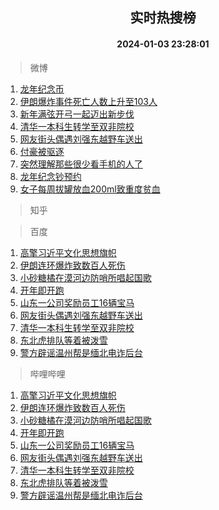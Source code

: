 <div align="center"><h2>实时热搜榜</h2><h4>2024-01-03 23:28:01</h4></div>

> 微博  

1. [龙年纪念币](https://s.weibo.com/weibo?q=%E9%BE%99%E5%B9%B4%E7%BA%AA%E5%BF%B5%E5%B8%81&t=31&band_rank=1&Refer=top)<br />
2. [伊朗爆炸事件死亡人数上升至103人](https://s.weibo.com/weibo?q=%23%E4%BC%8A%E6%9C%97%E7%88%86%E7%82%B8%E4%BA%8B%E4%BB%B6%E6%AD%BB%E4%BA%A1%E4%BA%BA%E6%95%B0%E4%B8%8A%E5%8D%87%E8%87%B3103%E4%BA%BA%23&t=31&band_rank=2&Refer=top)<br />
3. [新年满弦开弓一起迈出新步伐](https://s.weibo.com/weibo?q=%23%E6%96%B0%E5%B9%B4%E6%BB%A1%E5%BC%A6%E5%BC%80%E5%BC%93%E4%B8%80%E8%B5%B7%E8%BF%88%E5%87%BA%E6%96%B0%E6%AD%A5%E4%BC%90%23&t=31&band_rank=3&Refer=top)<br />
4. [清华一本科生转学至双非院校](https://s.weibo.com/weibo?q=%23%E6%B8%85%E5%8D%8E%E4%B8%80%E6%9C%AC%E7%A7%91%E7%94%9F%E8%BD%AC%E5%AD%A6%E8%87%B3%E5%8F%8C%E9%9D%9E%E9%99%A2%E6%A0%A1%23&t=31&band_rank=4&Refer=top)<br />
5. [网友街头偶遇刘强东越野车送出](https://s.weibo.com/weibo?q=%23%E7%BD%91%E5%8F%8B%E8%A1%97%E5%A4%B4%E5%81%B6%E9%81%87%E5%88%98%E5%BC%BA%E4%B8%9C%E8%B6%8A%E9%87%8E%E8%BD%A6%E9%80%81%E5%87%BA%23&t=31&band_rank=5&Refer=top)<br />
6. [付豪被驱逐](https://s.weibo.com/weibo?q=%23%E4%BB%98%E8%B1%AA%E8%A2%AB%E9%A9%B1%E9%80%90%23&t=31&band_rank=6&Refer=top)<br />
7. [突然理解那些很少看手机的人了](https://s.weibo.com/weibo?q=%E7%AA%81%E7%84%B6%E7%90%86%E8%A7%A3%E9%82%A3%E4%BA%9B%E5%BE%88%E5%B0%91%E7%9C%8B%E6%89%8B%E6%9C%BA%E7%9A%84%E4%BA%BA%E4%BA%86&t=31&band_rank=7&Refer=top)<br />
8. [龙年纪念钞预约](https://s.weibo.com/weibo?q=%E9%BE%99%E5%B9%B4%E7%BA%AA%E5%BF%B5%E9%92%9E%E9%A2%84%E7%BA%A6&t=31&band_rank=8&Refer=top)<br />
9. [女子每周拔罐放血200ml致重度贫血](https://s.weibo.com/weibo?q=%23%E5%A5%B3%E5%AD%90%E6%AF%8F%E5%91%A8%E6%8B%94%E7%BD%90%E6%94%BE%E8%A1%80200ml%E8%87%B4%E9%87%8D%E5%BA%A6%E8%B4%AB%E8%A1%80%23&t=31&band_rank=9&Refer=top)<br />

> 知乎  


> 百度  

1. [高擎习近平文化思想旗帜](https://www.baidu.com/s?wd=%E9%AB%98%E6%93%8E%E4%B9%A0%E8%BF%91%E5%B9%B3%E6%96%87%E5%8C%96%E6%80%9D%E6%83%B3%E6%97%97%E5%B8%9C&sa=fyb_news&rsv_dl=fyb_news)<br />
2. [伊朗连环爆炸致数百人死伤](https://www.baidu.com/s?wd=%E4%BC%8A%E6%9C%97%E8%BF%9E%E7%8E%AF%E7%88%86%E7%82%B8%E8%87%B4%E6%95%B0%E7%99%BE%E4%BA%BA%E6%AD%BB%E4%BC%A4&sa=fyb_news&rsv_dl=fyb_news)<br />
3. [小砂糖橘在漠河边防哨所唱起国歌](https://www.baidu.com/s?wd=%E5%B0%8F%E7%A0%82%E7%B3%96%E6%A9%98%E5%9C%A8%E6%BC%A0%E6%B2%B3%E8%BE%B9%E9%98%B2%E5%93%A8%E6%89%80%E5%94%B1%E8%B5%B7%E5%9B%BD%E6%AD%8C&sa=fyb_news&rsv_dl=fyb_news)<br />
4. [开年即开跑](https://www.baidu.com/s?wd=%E5%BC%80%E5%B9%B4%E5%8D%B3%E5%BC%80%E8%B7%91&sa=fyb_news&rsv_dl=fyb_news)<br />
5. [山东一公司奖励员工16辆宝马](https://www.baidu.com/s?wd=%E5%B1%B1%E4%B8%9C%E4%B8%80%E5%85%AC%E5%8F%B8%E5%A5%96%E5%8A%B1%E5%91%98%E5%B7%A516%E8%BE%86%E5%AE%9D%E9%A9%AC&sa=fyb_news&rsv_dl=fyb_news)<br />
6. [网友街头偶遇刘强东越野车送出](https://www.baidu.com/s?wd=%E7%BD%91%E5%8F%8B%E8%A1%97%E5%A4%B4%E5%81%B6%E9%81%87%E5%88%98%E5%BC%BA%E4%B8%9C%E8%B6%8A%E9%87%8E%E8%BD%A6%E9%80%81%E5%87%BA&sa=fyb_news&rsv_dl=fyb_news)<br />
7. [清华一本科生转学至双非院校](https://www.baidu.com/s?wd=%E6%B8%85%E5%8D%8E%E4%B8%80%E6%9C%AC%E7%A7%91%E7%94%9F%E8%BD%AC%E5%AD%A6%E8%87%B3%E5%8F%8C%E9%9D%9E%E9%99%A2%E6%A0%A1&sa=fyb_news&rsv_dl=fyb_news)<br />
8. [东北虎排队等着被泼雪](https://www.baidu.com/s?wd=%E4%B8%9C%E5%8C%97%E8%99%8E%E6%8E%92%E9%98%9F%E7%AD%89%E7%9D%80%E8%A2%AB%E6%B3%BC%E9%9B%AA&sa=fyb_news&rsv_dl=fyb_news)<br />
9. [警方辟谣温州帮是缅北电诈后台](https://www.baidu.com/s?wd=%E8%AD%A6%E6%96%B9%E8%BE%9F%E8%B0%A3%E6%B8%A9%E5%B7%9E%E5%B8%AE%E6%98%AF%E7%BC%85%E5%8C%97%E7%94%B5%E8%AF%88%E5%90%8E%E5%8F%B0&sa=fyb_news&rsv_dl=fyb_news)<br />

> 哔哩哔哩  

1. [高擎习近平文化思想旗帜](https://www.baidu.com/s?wd=%E9%AB%98%E6%93%8E%E4%B9%A0%E8%BF%91%E5%B9%B3%E6%96%87%E5%8C%96%E6%80%9D%E6%83%B3%E6%97%97%E5%B8%9C&sa=fyb_news&rsv_dl=fyb_news)<br />
2. [伊朗连环爆炸致数百人死伤](https://www.baidu.com/s?wd=%E4%BC%8A%E6%9C%97%E8%BF%9E%E7%8E%AF%E7%88%86%E7%82%B8%E8%87%B4%E6%95%B0%E7%99%BE%E4%BA%BA%E6%AD%BB%E4%BC%A4&sa=fyb_news&rsv_dl=fyb_news)<br />
3. [小砂糖橘在漠河边防哨所唱起国歌](https://www.baidu.com/s?wd=%E5%B0%8F%E7%A0%82%E7%B3%96%E6%A9%98%E5%9C%A8%E6%BC%A0%E6%B2%B3%E8%BE%B9%E9%98%B2%E5%93%A8%E6%89%80%E5%94%B1%E8%B5%B7%E5%9B%BD%E6%AD%8C&sa=fyb_news&rsv_dl=fyb_news)<br />
4. [开年即开跑](https://www.baidu.com/s?wd=%E5%BC%80%E5%B9%B4%E5%8D%B3%E5%BC%80%E8%B7%91&sa=fyb_news&rsv_dl=fyb_news)<br />
5. [山东一公司奖励员工16辆宝马](https://www.baidu.com/s?wd=%E5%B1%B1%E4%B8%9C%E4%B8%80%E5%85%AC%E5%8F%B8%E5%A5%96%E5%8A%B1%E5%91%98%E5%B7%A516%E8%BE%86%E5%AE%9D%E9%A9%AC&sa=fyb_news&rsv_dl=fyb_news)<br />
6. [网友街头偶遇刘强东越野车送出](https://www.baidu.com/s?wd=%E7%BD%91%E5%8F%8B%E8%A1%97%E5%A4%B4%E5%81%B6%E9%81%87%E5%88%98%E5%BC%BA%E4%B8%9C%E8%B6%8A%E9%87%8E%E8%BD%A6%E9%80%81%E5%87%BA&sa=fyb_news&rsv_dl=fyb_news)<br />
7. [清华一本科生转学至双非院校](https://www.baidu.com/s?wd=%E6%B8%85%E5%8D%8E%E4%B8%80%E6%9C%AC%E7%A7%91%E7%94%9F%E8%BD%AC%E5%AD%A6%E8%87%B3%E5%8F%8C%E9%9D%9E%E9%99%A2%E6%A0%A1&sa=fyb_news&rsv_dl=fyb_news)<br />
8. [东北虎排队等着被泼雪](https://www.baidu.com/s?wd=%E4%B8%9C%E5%8C%97%E8%99%8E%E6%8E%92%E9%98%9F%E7%AD%89%E7%9D%80%E8%A2%AB%E6%B3%BC%E9%9B%AA&sa=fyb_news&rsv_dl=fyb_news)<br />
9. [警方辟谣温州帮是缅北电诈后台](https://www.baidu.com/s?wd=%E8%AD%A6%E6%96%B9%E8%BE%9F%E8%B0%A3%E6%B8%A9%E5%B7%9E%E5%B8%AE%E6%98%AF%E7%BC%85%E5%8C%97%E7%94%B5%E8%AF%88%E5%90%8E%E5%8F%B0&sa=fyb_news&rsv_dl=fyb_news)<br />
